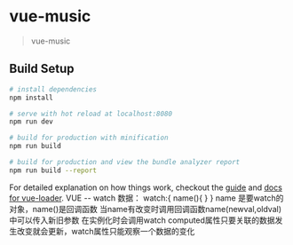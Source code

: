 # vue-music

> vue-music

## Build Setup

``` bash
# install dependencies
npm install

# serve with hot reload at localhost:8080
npm run dev

# build for production with minification
npm run build

# build for production and view the bundle analyzer report
npm run build --report
```

For detailed explanation on how things work, checkout the [guide](http://vuejs-templates.github.io/webpack/) and [docs for vue-loader](http://vuejs.github.io/vue-loader).
VUE --
watch 数据：
  watch:{
  name(){
  }
  }
   name 是要watch的对象，name()是回调函数 当name有改变时调用回调函数name(newval,oldval)中可以传入新旧参数
    在实例化时会调用watch
    computed属性只要关联的数据发生改变就会更新，watch属性只能观察一个数据的变化

